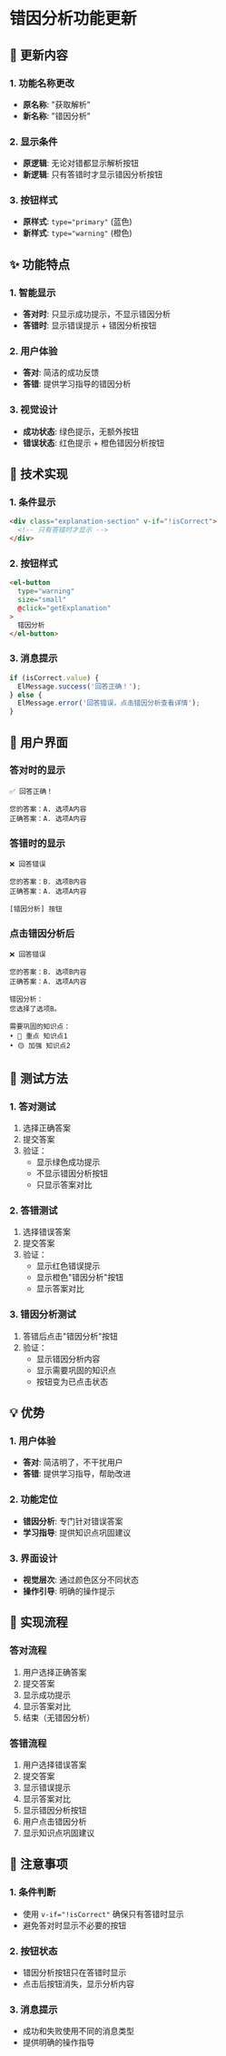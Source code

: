 # 错因分析功能更新

## 🎯 更新内容

### 1. 功能名称更改
- **原名称**: "获取解析"
- **新名称**: "错因分析"

### 2. 显示条件
- **原逻辑**: 无论对错都显示解析按钮
- **新逻辑**: 只有答错时才显示错因分析按钮

### 3. 按钮样式
- **原样式**: `type="primary"` (蓝色)
- **新样式**: `type="warning"` (橙色)

## ✨ 功能特点

### 1. 智能显示
- **答对时**: 只显示成功提示，不显示错因分析
- **答错时**: 显示错误提示 + 错因分析按钮

### 2. 用户体验
- **答对**: 简洁的成功反馈
- **答错**: 提供学习指导的错因分析

### 3. 视觉设计
- **成功状态**: 绿色提示，无额外按钮
- **错误状态**: 红色提示 + 橙色错因分析按钮

## 🔧 技术实现

### 1. 条件显示
```html
<div class="explanation-section" v-if="!isCorrect">
  <!-- 只有答错时才显示 -->
</div>
```

### 2. 按钮样式
```html
<el-button 
  type="warning" 
  size="small"
  @click="getExplanation"
>
  错因分析
</el-button>
```

### 3. 消息提示
```typescript
if (isCorrect.value) {
  ElMessage.success('回答正确！');
} else {
  ElMessage.error('回答错误，点击错因分析查看详情');
}
```

## 📱 用户界面

### 答对时的显示
```
✅ 回答正确！

您的答案：A. 选项A内容
正确答案：A. 选项A内容
```

### 答错时的显示
```
❌ 回答错误

您的答案：B. 选项B内容
正确答案：A. 选项A内容

[错因分析] 按钮
```

### 点击错因分析后
```
❌ 回答错误

您的答案：B. 选项B内容
正确答案：A. 选项A内容

错因分析：
您选择了选项B。

需要巩固的知识点：
• 🔴 重点 知识点1
• 🟡 加强 知识点2
```

## 🧪 测试方法

### 1. 答对测试
1. 选择正确答案
2. 提交答案
3. 验证：
   - 显示绿色成功提示
   - 不显示错因分析按钮
   - 只显示答案对比

### 2. 答错测试
1. 选择错误答案
2. 提交答案
3. 验证：
   - 显示红色错误提示
   - 显示橙色"错因分析"按钮
   - 显示答案对比

### 3. 错因分析测试
1. 答错后点击"错因分析"按钮
2. 验证：
   - 显示错因分析内容
   - 显示需要巩固的知识点
   - 按钮变为已点击状态

## 💡 优势

### 1. 用户体验
- **答对**: 简洁明了，不干扰用户
- **答错**: 提供学习指导，帮助改进

### 2. 功能定位
- **错因分析**: 专门针对错误答案
- **学习指导**: 提供知识点巩固建议

### 3. 界面设计
- **视觉层次**: 通过颜色区分不同状态
- **操作引导**: 明确的操作提示

## 🔄 实现流程

### 答对流程
1. 用户选择正确答案
2. 提交答案
3. 显示成功提示
4. 显示答案对比
5. 结束（无错因分析）

### 答错流程
1. 用户选择错误答案
2. 提交答案
3. 显示错误提示
4. 显示答案对比
5. 显示错因分析按钮
6. 用户点击错因分析
7. 显示知识点巩固建议

## 🚨 注意事项

### 1. 条件判断
- 使用 `v-if="!isCorrect"` 确保只有答错时显示
- 避免答对时显示不必要的按钮

### 2. 按钮状态
- 错因分析按钮只在答错时显示
- 点击后按钮消失，显示分析内容

### 3. 消息提示
- 成功和失败使用不同的消息类型
- 提供明确的操作指导



